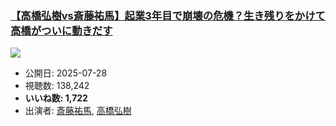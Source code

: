 ### [【高橋弘樹vs斎藤祐馬】起業3年目で崩壊の危機？生き残りをかけて高橋がついに動きだす](https://www.youtube.com/watch?v=L8aOfMiWyvE)
[![](https://img.youtube.com/vi/L8aOfMiWyvE/sddefault.jpg)](https://www.youtube.com/watch?v=L8aOfMiWyvE)
-   公開日: 2025-07-28
-   視聴数: 138,242
-   **いいね数: 1,722**
-   出演者: [斎藤祐馬](/rehacq_fan/people/斎藤祐馬 "wikilink"), [高橋弘樹](/rehacq_fan/people/高橋弘樹 "wikilink")
